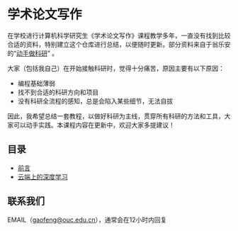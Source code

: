 #  学术论文写作

在学校进行计算机科学研究生《学术论文写作》课程教学多年，一直没有找到比较合适的资料，特别建立这个仓库进行总结，以便随时更新。部分资料来自于翁乐安的“[动手做科研](https://github.com/WengLean/hands-on-research-tutorial/)” 。

大家（包括我自己）在开始接触科研时，觉得十分痛苦，原因主要有以下原因：

- 编程基础薄弱
- 找不到合适的科研方向和项目
- 没有科研全流程的感知，总是会陷入某些细节，无法自拔

因此，我希望总结一套教程，以做好科研为主线，贯穿所有科研的方法和工具，大家可以动手实践。本课程内容在更新中，欢迎大家多提建议！



## 目录

- [前言](./writing/01-Intro)
- [云端上的深度学习](./writing/02-cloud-dl)



## 联系我们

EMAIL（gaofeng@ouc.edu.cn），通常会在12小时内回复
